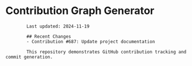 # Contribution Graph Generator
            
            Last updated: 2024-11-19
            
            ## Recent Changes
            - Contribution #687: Update project documentation
            
            This repository demonstrates GitHub contribution tracking and commit generation.
        